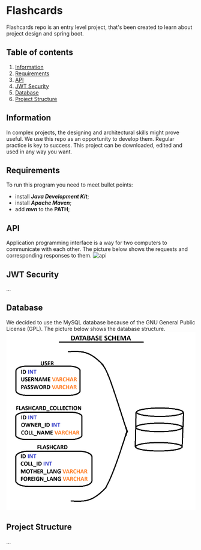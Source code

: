 # Flashcards
Flashcards repo is an entry level project, that's been created to learn about project design and spring boot.

## Table of contents
1. [Information](#information)
2. [Requirements](#requirements)
3. [API](#api)
4. [JWT Security](#jwt-security)
5. [Database](#database)
6. [Project Structure](#project-structure)

## Information <a name="information"></a>
In complex projects, the designing and architectural skills might prove useful. We use this repo as an 
opportunity to develop them. Regular practice is key to success. This project can be downloaded, edited
and used in any way you want.

## Requirements <a name="requirements"></a>
To run this program you need to meet bullet points:
- install ***Java Development Kit***;
- install ***Apache Maven***;
- add ***mvn*** to the **PATH**;

## API <a name="api"></a>
Application programming interface is a way for two computers to communicate with each other. The picture below shows the requests and corresponding responses to them.
<img src="./png/api.png" alt="api">

## JWT Security <a name="jwt-security"></a>
...

## Database <a name="database"></a>
We decided to use the MySQL database because of the GNU General Public License (GPL). The picture below shows the database structure.
<img src="./png/db-schema.png" alt="database schema">

## Project Structure <a name="project-structure"></a>
...
